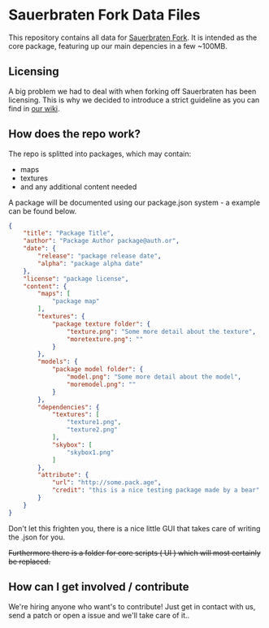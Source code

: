 # Sauerbraten Fork Data Files

This repository contains all data for [Sauerbraten Fork](https://github.com/sauerbraten-fork/sauerbraten-fork).
It is intended as the core package, featuring up our main depencies in a few ~100MB.

## Licensing
A big problem we had to deal with when forking off Sauerbraten has been licensing.
This is why we decided to introduce a strict guideline as you can find in [our wiki](https://github.com/sauerbraten-fork/sauerbraten-fork-data/wiki/Licenses).


## How does the repo work?
The repo is splitted into packages, which may contain:
* maps
* textures
* and any additional content needed

A package will be documented using our package.json system - a example can be found below.
```json
{
    "title": "Package Title",
    "author": "Package Author package@auth.or",
    "date": {
        "release": "package release date",
        "alpha": "package alpha date"
    },
    "license": "package license",
    "content": {
        "maps": [
            "package map"
        ],
        "textures": {
            "package texture folder": {
                "texture.png": "Some more detail about the texture",
                "moretexture.png": ""
            }
        },
        "models": {
            "package model folder": {
                "model.png": "Some more detail about the model",
                "moremodel.png": ""
            }
        },
        "dependencies": {
            "textures": [
                "texture1.png",
                "texture2.png"
            ],
            "skybox": [
                "skybox1.png"
            ]
		},
		"attribute": {
			"url": "http://some.pack.age",
			"credit": "this is a nice testing package made by a bear"
		}
    }
}

```
Don't let this frighten you, there is a nice little GUI that takes care of writing the .json for you.

~~Furthermore there is a folder for core scripts ( UI ) which will most certainly be replaced.~~ 

## How can I get involved / contribute
We're hiring anyone who want's to contribute!
Just get in contact with us, send a patch or open a issue and we'll take care of it..

